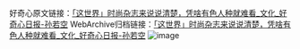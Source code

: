 好奇心原文链接：[「这世界」时尚杂志来说说清楚，凭啥有色人种就难看_文化_好奇心日报-孙若空](https://www.qdaily.com/articles/8106.html)
WebArchive归档链接：[「这世界」时尚杂志来说说清楚，凭啥有色人种就难看_文化_好奇心日报-孙若空](http://web.archive.org/web/20190623152121/https://www.qdaily.com/articles/8106.html)
![image](http://ww3.sinaimg.cn/large/007d5XDply1g3vame8raqj30u04hl7wh)